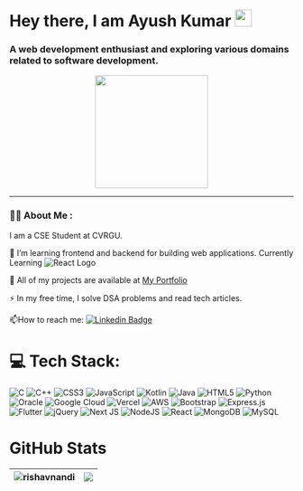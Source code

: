 <h1>
  Hey there, I am Ayush Kumar
  <img src="https://media.giphy.com/media/hvRJCLFzcasrR4ia7z/giphy.gif" width="30px"/>
</h1>
<h3 align="centre">A web development enthusiast and exploring various domains related to software development.</h3>
<div align="center">
  <img src="https://media.giphy.com/media/dWesBcTLavkZuG35MI/giphy.gif" width="200" height="200"/>
</div>

---

### :woman_technologist: About Me :

I am a CSE Student at CVRGU.

:telescope: I’m learning frontend and backend for building web applications. Currently Learning <img src="https://img.shields.io/badge/react-%2320232a.svg?style=for-the-badge&logo=react&logoColor=%2361DAFB" alt="React Logo" />

:seedling: All of my projects are available at [My Portfolio](https://www.ayushak.live)

:zap: In my free time, I solve DSA problems and read tech articles.

:mailbox:How to reach me: [![Linkedin Badge](https://img.shields.io/badge/-Ayush-blue?style=flat&logo=Linkedin&logoColor=white)](https://www.linkedin.com/in/ayush-kumar-770701234)

# 💻 Tech Stack:
![C](https://img.shields.io/badge/c-%2300599C.svg?style=for-the-badge&logo=c&logoColor=white) ![C++](https://img.shields.io/badge/c++-%2300599C.svg?style=for-the-badge&logo=c%2B%2B&logoColor=white) ![CSS3](https://img.shields.io/badge/css3-%231572B6.svg?style=for-the-badge&logo=css3&logoColor=white) ![JavaScript](https://img.shields.io/badge/javascript-%23323330.svg?style=for-the-badge&logo=javascript&logoColor=%23F7DF1E) ![Kotlin](https://img.shields.io/badge/kotlin-%230095D5.svg?style=for-the-badge&logo=kotlin&logoColor=white) ![Java](https://img.shields.io/badge/java-%23ED8B00.svg?style=for-the-badge&logo=java&logoColor=white) ![HTML5](https://img.shields.io/badge/html5-%23E34F26.svg?style=for-the-badge&logo=html5&logoColor=white) ![Python](https://img.shields.io/badge/python-3670A0?style=for-the-badge&logo=python&logoColor=ffdd54) ![Oracle](https://img.shields.io/badge/Oracle-F80000?style=for-the-badge&logo=oracle&logoColor=white) ![Google Cloud](https://img.shields.io/badge/Google%20Cloud-%234285F4.svg?style=for-the-badge&logo=google-cloud&logoColor=white) ![Vercel](https://img.shields.io/badge/vercel-%23000000.svg?style=for-the-badge&logo=vercel&logoColor=white) ![AWS](https://img.shields.io/badge/AWS-%23FF9900.svg?style=for-the-badge&logo=amazon-aws&logoColor=white) ![Bootstrap](https://img.shields.io/badge/bootstrap-%23563D7C.svg?style=for-the-badge&logo=bootstrap&logoColor=white) ![Express.js](https://img.shields.io/badge/express.js-%23404d59.svg?style=for-the-badge&logo=express&logoColor=%2361DAFB) ![Flutter](https://img.shields.io/badge/Flutter-%2302569B.svg?style=for-the-badge&logo=Flutter&logoColor=white) ![jQuery](https://img.shields.io/badge/jquery-%230769AD.svg?style=for-the-badge&logo=jquery&logoColor=white) ![Next JS](https://img.shields.io/badge/Next-black?style=for-the-badge&logo=next.js&logoColor=white) ![NodeJS](https://img.shields.io/badge/node.js-6DA55F?style=for-the-badge&logo=node.js&logoColor=white) ![React](https://img.shields.io/badge/react-%2320232a.svg?style=for-the-badge&logo=react&logoColor=%2361DAFB) ![MongoDB](https://img.shields.io/badge/MongoDB-%234ea94b.svg?style=for-the-badge&logo=mongodb&logoColor=white) ![MySQL](https://img.shields.io/badge/mysql-%2300f.svg?style=for-the-badge&logo=mysql&logoColor=white)

# GitHub Stats
| <img align="center" src="https://github-readme-stats.vercel.app/api?username=rishavnandi&show_icons=true&theme=dark&locale=en&hide_border=true" alt="rishavnandi" /> | <img align="center" src="https://github-readme-stats.vercel.app/api/top-langs/?username=rishavnandi&layout=compact&theme=dark&hide_border=true" /> |
| --- | --- |





